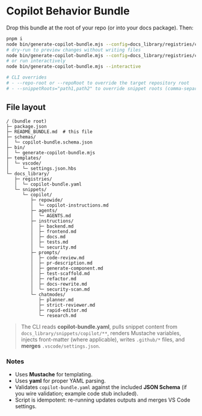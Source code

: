 # Copilot Behavior Bundle

Drop this bundle at the root of your repo (or into your docs package). Then:

```bash
pnpm i
node bin/generate-copilot-bundle.mjs --config=docs_library/registries/copilot-bundle.yaml
# dry-run to preview changes without writing files
node bin/generate-copilot-bundle.mjs --config=docs_library/registries/copilot-bundle.yaml --dry-run
# or run interactively
node bin/generate-copilot-bundle.mjs --interactive

# CLI overrides
# - --repo-root or --repoRoot to override the target repository root
# - --snippetRoots="path1,path2" to override snippet roots (comma-separated)
```

## File layout

```
/ (bundle root)
├─ package.json
├─ README_BUNDLE.md  # this file
├─ schemas/
│  └─ copilot-bundle.schema.json
├─ bin/
│  └─ generate-copilot-bundle.mjs
├─ templates/
│  └─ vscode/
│     └─ settings.json.hbs
└─ docs_library/
   ├─ registries/
   │  └─ copilot-bundle.yaml
   └─ snippets/
      └─ copilot/
         ├─ repowide/
         │  └─ copilot-instructions.md
         ├─ agents/
         │  └─ AGENTS.md
         ├─ instructions/
         │  ├─ backend.md
         │  ├─ frontend.md
         │  ├─ docs.md
         │  ├─ tests.md
         │  └─ security.md
         ├─ prompts/
         │  ├─ code-review.md
         │  ├─ pr-description.md
         │  ├─ generate-component.md
         │  ├─ test-scaffold.md
         │  ├─ refactor.md
         │  ├─ docs-rewrite.md
         │  └─ security-scan.md
         └─ chatmodes/
            ├─ planner.md
            ├─ strict-reviewer.md
            ├─ rapid-editor.md
            └─ research.md
```

> The CLI reads **copilot-bundle.yaml**, pulls snippet content from `docs_library/snippets/copilot/**`, renders Mustache variables, injects front-matter (where applicable), writes `.github/*` files, and **merges** `.vscode/settings.json`.

### Notes

- Uses **Mustache** for templating.
- Uses **yaml** for proper YAML parsing.
- Validates `copilot-bundle.yaml` against the included **JSON Schema** (if you wire validation; example code stub included).
- Script is idempotent: re-running updates outputs and merges VS Code settings.
